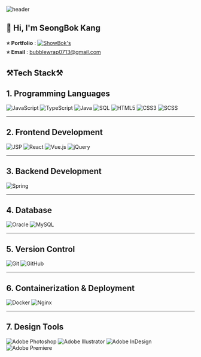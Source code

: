 ![header](https://capsule-render.vercel.app/api?type=waving&height=200&color=0:34D399,50:10B981,100:3B82F6&text=Welcome%20to%20Leo's%20github.&section=header&textBg=false&fontColor=ffffff&fontSize=32&fontAlign=50&animation=fadeIn&stroke=fffff&strokeWidth=1&fontAlignY=41)

## 👋 Hi, I'm SeongBok Kang
<Strong>⭐ Portfolio</Strong> : [![ShowBok's](https://img.shields.io/badge/ShowBok's-4CAF50?style=flat&logo=github&logoColor=white)](http://portfolio.showboks.duckdns.org)<br>
<Strong>⭐ Email</Strong> : bubblewrap0713@gmail.com<br>


## ⚒️Tech Stack⚒️
## 1. Programming Languages 
![JavaScript](https://img.shields.io/badge/JavaScript-F7DF1E?style=flat&logo=javascript&logoColor=black) ![TypeScript](https://img.shields.io/badge/TypeScript-007ACC?style=flat&logo=typescript&logoColor=white) ![Java](https://img.shields.io/badge/Java-007396?style=flat&logo=java&logoColor=white) ![SQL](https://img.shields.io/badge/SQL-CC2927?style=flat&logo=microsoft-sql-server&logoColor=white) ![HTML5](https://img.shields.io/badge/HTML5-E34F26?style=flat&logo=html5&logoColor=white) ![CSS3](https://img.shields.io/badge/CSS3-1572B6?style=flat&logo=css3&logoColor=white) ![SCSS](https://img.shields.io/badge/SCSS-CC6699?style=flat&logo=sass&logoColor=white)

---

## 2. Frontend Development
![JSP](https://img.shields.io/badge/JSP-007396?style=flat&logo=java&logoColor=white) ![React](https://img.shields.io/badge/React-61DAFB?style=flat&logo=react&logoColor=black) ![Vue.js](https://img.shields.io/badge/Vue.js-4FC08D?style=flat&logo=vue.js&logoColor=white) ![jQuery](https://img.shields.io/badge/jQuery-0769AD?style=flat&logo=jquery&logoColor=white)

---

## 3. Backend Development
![Spring](https://img.shields.io/badge/Spring-6DB33F?style=flat&logo=spring&logoColor=white)

---

## 4. Database
![Oracle](https://img.shields.io/badge/Oracle-F80000?style=flat&logo=oracle&logoColor=white) ![MySQL](https://img.shields.io/badge/MySQL-4479A1?style=flat&logo=mysql&logoColor=white)

---

## 5. Version Control
![Git](https://img.shields.io/badge/Git-F05032?style=flat&logo=git&logoColor=white) ![GitHub](https://img.shields.io/badge/GitHub-181717?style=flat&logo=github&logoColor=white)

---

## 6. Containerization & Deployment
![Docker](https://img.shields.io/badge/Docker-2496ED?style=flat&logo=docker&logoColor=white) ![Nginx](https://img.shields.io/badge/Nginx-009639?style=flat&logo=nginx&logoColor=white)

---

## 7. Design Tools
![Adobe Photoshop](https://img.shields.io/badge/Adobe%20Photoshop-31A8FF?style=flat&logo=adobe-photoshop&logoColor=white) ![Adobe Illustrator](https://img.shields.io/badge/Adobe%20Illustrator-FF9A00?style=flat&logo=adobe-illustrator&logoColor=white) ![Adobe InDesign](https://img.shields.io/badge/Adobe%20InDesign-FF3366?style=flat&logo=adobe-indesign&logoColor=white) ![Adobe Premiere](https://img.shields.io/badge/Adobe%20Premiere-9999FF?style=flat&logo=adobe-premiere-pro&logoColor=white)
